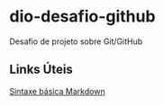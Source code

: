 # dio-desafio-github
Desafio de projeto sobre Git/GitHub

## Links Úteis
[Sintaxe básica Markdown](https://www.markdownguide.org/basic-sintax/)
